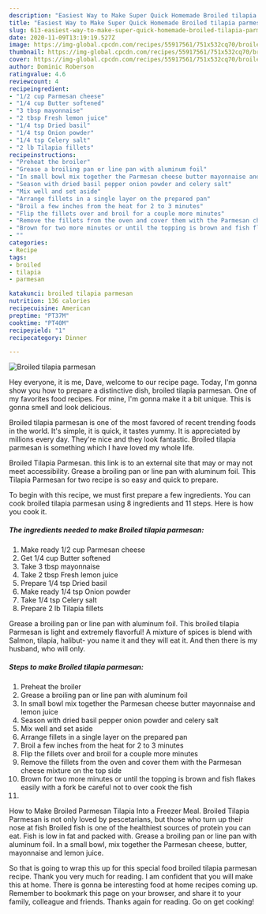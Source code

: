 ```yaml
---
description: "Easiest Way to Make Super Quick Homemade Broiled tilapia parmesan"
title: "Easiest Way to Make Super Quick Homemade Broiled tilapia parmesan"
slug: 613-easiest-way-to-make-super-quick-homemade-broiled-tilapia-parmesan
date: 2020-11-09T13:19:19.527Z
image: https://img-global.cpcdn.com/recipes/55917561/751x532cq70/broiled-tilapia-parmesan-recipe-main-photo.jpg
thumbnail: https://img-global.cpcdn.com/recipes/55917561/751x532cq70/broiled-tilapia-parmesan-recipe-main-photo.jpg
cover: https://img-global.cpcdn.com/recipes/55917561/751x532cq70/broiled-tilapia-parmesan-recipe-main-photo.jpg
author: Dominic Roberson
ratingvalue: 4.6
reviewcount: 4
recipeingredient:
- "1/2 cup Parmesan cheese"
- "1/4 cup Butter softened"
- "3 tbsp mayonnaise"
- "2 tbsp Fresh lemon juice"
- "1/4 tsp Dried basil"
- "1/4 tsp Onion powder"
- "1/4 tsp Celery salt"
- "2 lb Tilapia fillets"
recipeinstructions:
- "Preheat the broiler"
- "Grease a broiling pan or line pan with aluminum foil"
- "In small bowl mix together the Parmesan cheese butter mayonnaise and lemon juice"
- "Season with dried basil pepper onion powder and celery salt"
- "Mix well and set aside"
- "Arrange fillets in a single layer on the prepared pan"
- "Broil a few inches from the heat for 2 to 3 minutes"
- "Flip the fillets over and broil for a couple more minutes"
- "Remove the fillets from the oven and cover them with the Parmesan cheese mixture on the top side"
- "Brown for two more minutes or until the topping is brown and fish flakes easily with a fork be careful not to over cook the fish"
- ""
categories:
- Recipe
tags:
- broiled
- tilapia
- parmesan

katakunci: broiled tilapia parmesan 
nutrition: 136 calories
recipecuisine: American
preptime: "PT37M"
cooktime: "PT40M"
recipeyield: "1"
recipecategory: Dinner

---
```



![Broiled tilapia parmesan](https://img-global.cpcdn.com/recipes/55917561/751x532cq70/broiled-tilapia-parmesan-recipe-main-photo.jpg)

Hey everyone, it is me, Dave, welcome to our recipe page. Today, I'm gonna show you how to prepare a distinctive dish, broiled tilapia parmesan. One of my favorites food recipes. For mine, I'm gonna make it a bit unique. This is gonna smell and look delicious.

Broiled tilapia parmesan is one of the most favored of recent trending foods in the world. It's simple, it is quick, it tastes yummy. It is appreciated by millions every day. They're nice and they look fantastic. Broiled tilapia parmesan is something which I have loved my whole life.

Broiled Tilapia Parmesan. this link is to an external site that may or may not meet accessibility. Grease a broiling pan or line pan with aluminum foil. This Tilapia Parmesan for two recipe is so easy and quick to prepare.


To begin with this recipe, we must first prepare a few ingredients. You can cook broiled tilapia parmesan using 8 ingredients and 11 steps. Here is how you cook it.

<!--inarticleads1-->

##### The ingredients needed to make Broiled tilapia parmesan:

1. Make ready 1/2 cup Parmesan cheese
1. Get 1/4 cup Butter softened
1. Take 3 tbsp mayonnaise
1. Take 2 tbsp Fresh lemon juice
1. Prepare 1/4 tsp Dried basil
1. Make ready 1/4 tsp Onion powder
1. Take 1/4 tsp Celery salt
1. Prepare 2 lb Tilapia fillets


Grease a broiling pan or line pan with aluminum foil. This broiled tilapia Parmesan is light and extremely flavorful! A mixture of spices is blend with Salmon, tilapia, halibut- you name it and they will eat it. And then there is my husband, who will only. 

<!--inarticleads2-->

##### Steps to make Broiled tilapia parmesan:

1. Preheat the broiler
1. Grease a broiling pan or line pan with aluminum foil
1. In small bowl mix together the Parmesan cheese butter mayonnaise and lemon juice
1. Season with dried basil pepper onion powder and celery salt
1. Mix well and set aside
1. Arrange fillets in a single layer on the prepared pan
1. Broil a few inches from the heat for 2 to 3 minutes
1. Flip the fillets over and broil for a couple more minutes
1. Remove the fillets from the oven and cover them with the Parmesan cheese mixture on the top side
1. Brown for two more minutes or until the topping is brown and fish flakes easily with a fork be careful not to over cook the fish
1. 


How to Make Broiled Parmesan Tilapia Into a Freezer Meal. Broiled Tilapia Parmesan is not only loved by pescetarians, but those who turn up their nose at fish Broiled fish is one of the healthiest sources of protein you can eat. Fish is low in fat and packed with. Grease a broiling pan or line pan with aluminum foil. In a small bowl, mix together the Parmesan cheese, butter, mayonnaise and lemon juice. 

So that is going to wrap this up for this special food broiled tilapia parmesan recipe. Thank you very much for reading. I am confident that you will make this at home. There is gonna be interesting food at home recipes coming up. Remember to bookmark this page on your browser, and share it to your family, colleague and friends. Thanks again for reading. Go on get cooking!

